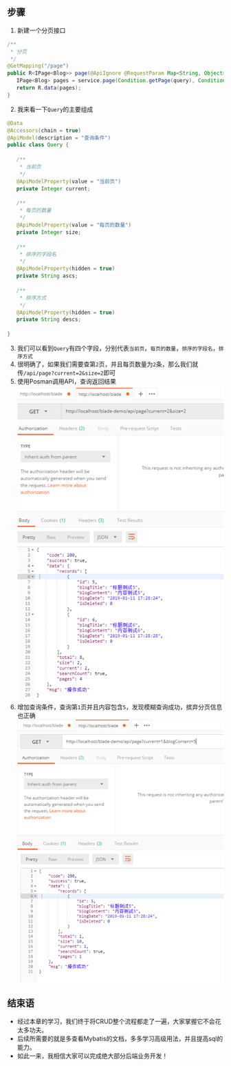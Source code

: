 ## 步骤
1. 新建一个分页接口
~~~java
/**
 * 分页
 */
@GetMapping("/page")
public R<IPage<Blog>> page(@ApiIgnore @RequestParam Map<String, Object> blog, Query query) {
   IPage<Blog> pages = service.page(Condition.getPage(query), Condition.getQueryWrapper(blog, Blog.class));
   return R.data(pages);
}
~~~
2. 我来看一下`Query`的主要组成
~~~java
@Data
@Accessors(chain = true)
@ApiModel(description = "查询条件")
public class Query {

   /**
    * 当前页
    */
   @ApiModelProperty(value = "当前页")
   private Integer current;

   /**
    * 每页的数量
    */
   @ApiModelProperty(value = "每页的数量")
   private Integer size;

   /**
    * 排序的字段名
    */
   @ApiModelProperty(hidden = true)
   private String ascs;

   /**
    * 排序方式
    */
   @ApiModelProperty(hidden = true)
   private String descs;

}
~~~
3. 我们可以看到`Query`有四个字段，分别代表`当前页`，`每页的数量`，`排序的字段名`，`排序方式`
4. 很明确了，如果我们需要查第`2`页，并且每页数量为`2`条，那么我们就传`/api/page?current=2&size=2`即可
5. 使用Posman调用API，查询返回结果
![](../../images/screenshot_1547202630980.png)
6. 增加查询条件，查询第`1`页并且内容包含`5`，发现模糊查询成功，摈弃分页信息也正确
![](../../images/screenshot_1547202692781.png)




## 结束语
* 经过本章的学习，我们终于将CRUD整个流程都走了一遍，大家掌握它不会花太多功夫。
* 后续所需要的就是多查看Mybatis的文档，多多学习高级用法，并且提高sql的能力。
* 如此一来，我相信大家可以完成绝大部分后端业务开发！
